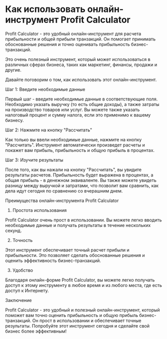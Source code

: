 Как использовать онлайн-инструмент Profit Calculator
====================================================

Profit Calculator - это удобный онлайн-инструмент для расчета прибыльности и общей прибыли транзакций. Он помогает принимать обоснованные решения и точно оценивать прибыльность бизнес-транзакций.

Это очень полезный инструмент, который может использоваться в различных сферах бизнеса, таких как маркетинг, финансы, продажи и другие.

Давайте поговорим о том, как использовать этот онлайн-инструмент.

Шаг 1: Введите необходимые данные

Первый шаг - введите необходимые данные в соответствующие поля. Необходимо указать выручку (то есть общие доходы), а также затраты на производство товаров или услуг. Вы можете также указать налоговый процент и сумму налога, если это применимо к вашему бизнесу.

Шаг 2: Нажмите на кнопку "Рассчитать"

Как только вы ввели необходимые данные, нажмите на кнопку "Рассчитать". Инструмент автоматически произведет расчеты и покажет вам прибыль, прибыльность и общую прибыль в процентах.

Шаг 3: Изучите результаты

После того, как вы нажали на кнопку "Рассчитать", вы увидите результаты расчетов. Прибыльность будет выражена в процентах, а общая прибыль - в денежном эквиваленте. Вы также можете увидеть разницу между выручкой и затратами, что позволит вам сравнить, как дела идут сегодня по сравнению со вчерашним днем.

Преимущества онлайн-инструмента Profit Calculator

1. Простота использования

Profit Calculator очень прост в использовании. Вы можете легко вводить необходимые данные и получать результаты в течение нескольких секунд.

2. Точность

Этот инструмент обеспечивает точный расчет прибыли и прибыльности. Это позволяет сделать обоснованные решения и оценить эффективность бизнес-транзакций.

3. Удобство

Благодаря онлайн-форме Profit Calculator, вы можете легко получать доступ к этому инструменту в любое время и из любого места, где есть доступ к Интернету.

Заключение

Profit Calculator - это удобный и полезный онлайн-инструмент, который поможет вам точно оценить прибыльность и общую прибыль бизнес-транзакций. Он прост в использовании и обеспечивает точные результаты. Попробуйте этот инструмент сегодня и сделайте свой бизнес более эффективным!